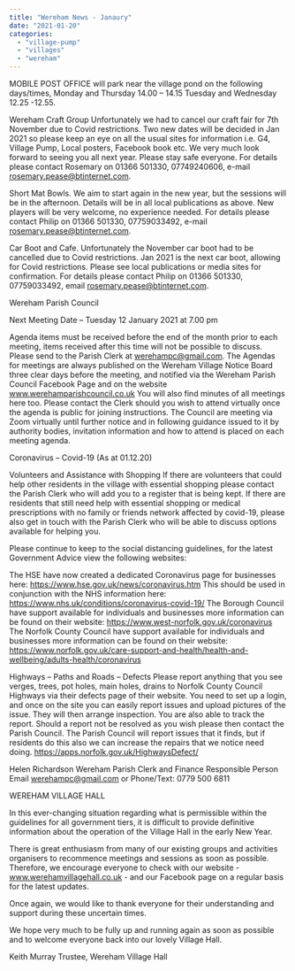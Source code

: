 ```yaml
---
title: "Wereham News - Janaury"
date: "2021-01-20"
categories: 
  - "village-pump"
  - "villages"
  - "wereham"
---
```


MOBILE POST OFFICE will park near the village pond on the following days/times, Monday and Thursday 14.00 – 14.15 Tuesday and Wednesday 12.25 -12.55.

Wereham Craft Group Unfortunately we had to cancel our craft fair for 7th November due to Covid restrictions. Two new dates will be decided in Jan 2021 so please keep an eye on all the usual sites for information i.e. G4, Village Pump, Local posters, Facebook book etc. We very much look forward to seeing you all next year. Please stay safe everyone. For details please contact Rosemary on 01366 501330, 07749240606, e-mail rosemary.pease@btinternet.com.

Short Mat Bowls. We aim to start again in the new year, but the sessions will be in the afternoon. Details will be in all local publications as above. New players will be very welcome, no experience needed. For details please contact Philip on 01366 501330, 07759033492, e-mail rosemary.pease@btinternet.com.

Car Boot and Cafe. Unfortunately the November car boot had to be cancelled due to Covid restrictions. Jan 2021 is the next car boot, allowing for Covid restrictions. Please see local publications or media sites for confirmation. For details please contact Philip on 01366 501330, 07759033492, email rosemary.pease@btinternet.com.

Wereham Parish Council

Next Meeting Date – Tuesday 12 January 2021 at 7.00 pm

Agenda items must be received before the end of the month prior to each meeting, items received after this time will not be possible to discuss. Please send to the Parish Clerk at werehampc@gmail.com. The Agendas for meetings are always published on the Wereham Village Notice Board three clear days before the meeting, and notified via the Wereham Parish Council Facebook Page and on the website www.werehamparishcouncil.co.uk You will also find minutes of all meetings here too. Please contact the Clerk should you wish to attend virtually once the agenda is public for joining instructions. The Council are meeting via Zoom virtually until further notice and in following guidance issued to it by authority bodies, invitation information and how to attend is placed on each meeting agenda.

Coronavirus – Covid-19 (As at 01.12.20)

Volunteers and Assistance with Shopping If there are volunteers that could help other residents in the village with essential shopping please contact the Parish Clerk who will add you to a register that is being kept. If there are residents that still need help with essential shopping or medical prescriptions with no family or friends network affected by covid-19, please also get in touch with the Parish Clerk who will be able to discuss options available for helping you.

Please continue to keep to the social distancing guidelines, for the latest Government Advice view the following websites:

The HSE have now created a dedicated Coronavirus page for businesses here: https://www.hse.gov.uk/news/coronavirus.htm This should be used in conjunction with the NHS information here: https://www.nhs.uk/conditions/coronavirus-covid-19/ The Borough Council have support available for individuals and businesses more information can be found on their website: https://www.west-norfolk.gov.uk/coronavirus The Norfolk County Council have support available for individuals and businesses more information can be found on their website: https://www.norfolk.gov.uk/care-support-and-health/health-and-wellbeing/adults-health/coronavirus

Highways – Paths and Roads – Defects Please report anything that you see verges, trees, pot holes, main holes, drains to Norfolk County Council Highways via their defects page of their website. You need to set up a login, and once on the site you can easily report issues and upload pictures of the issue. They will then arrange inspection. You are also able to track the report. Should a report not be resolved as you wish please then contact the Parish Council. The Parish Council will report issues that it finds, but if residents do this also we can increase the repairs that we notice need doing. https://apps.norfolk.gov.uk/HighwaysDefect/

Helen Richardson Wereham Parish Clerk and Finance Responsible Person Email werehampc@gmail.com or Phone/Text: 0779 500 6811

WEREHAM VILLAGE HALL

In this ever-changing situation regarding what is permissible within the guidelines for all government tiers, it is difficult to provide definitive information about the operation of the Village Hall in the early New Year.

There is great enthusiasm from many of our existing groups and activities organisers to recommence meetings and sessions as soon as possible. Therefore, we encourage everyone to check with our website - www.werehamvillagehall.co.uk - and our Facebook page on a regular basis for the latest updates.

Once again, we would like to thank everyone for their understanding and support during these uncertain times.

We hope very much to be fully up and running again as soon as possible and to welcome everyone back into our lovely Village Hall.

Keith Murray Trustee, Wereham Village Hall
